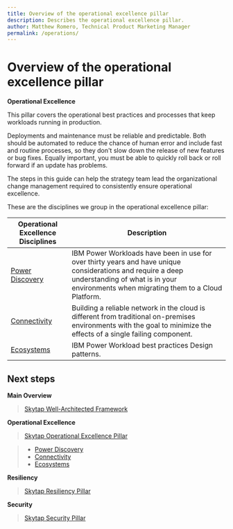 ```yaml
---
title: Overview of the operational excellence pillar
description: Describes the operational excellence pillar.
author: Matthew Romero, Technical Product Marketing Manager
permalink: /operations/
---
```


# Overview of the operational excellence pillar

**Operational Excellence**

This pillar covers the operational best practices and processes that keep workloads running in production. 

Deployments and maintenance must be reliable and predictable. Both should be automated to reduce the chance of human error and include fast and routine processes, so they don't slow down the release of new features or bug fixes. Equally important, you must be able to quickly roll back or roll forward if an update has problems.

The steps in this guide can help the strategy team lead the organizational change management required to consistently ensure operational excellence.

These are the disciplines we group in the operational excellence pillar:

| Operational Excellence Disciplines | Description |
|-------------------|-------------|
| [Power Discovery](Discovery/README.md) | IBM Power Workloads have been in use for over thirty years and have unique considerations and require a deep understanding of what is in your environments when migrating them to a Cloud Platform.  |
| [Connectivity](connectivity/README.md) | Building a reliable network in the cloud is different from traditional on-premises environments with the goal to minimize the effects of a single failing component. |
| [Ecosystems](ecosystems/README.md) | IBM Power Workload best practices Design patterns. |

<!--
| [Phase 01C - Sizing and Design](/Sizing_Design/README.md) | The monitoring and management of performance and availability of software applications through DevOps |
| [Phase 01D - EcoSystem](/Ecosystems/README.md) | How you deploy your application code is going to be one of the key factors that will determine your application stability  |
| [Phase 01E - Testing](/Testing/README.md) | Testing is fundamental to being prepared for the unexpected and to catch mistakes before they impact users | -->

## Next steps

**Main Overview**
> [Skytap Well-Architected Framework](../README.md)

**Operational Excellence**
>[Skytap Operational Excellence Pillar](README.md)

>* [Power Discovery](Discovery/README.md)
>* [Connectivity](connectivity/README.md)
>* [Ecosystems](ecosystems/README.md)

**Resiliency**
> [Skytap Resiliency Pillar](../resiliency/README.md)

**Security**
> [Skytap Security Pillar](../security/README.md)
